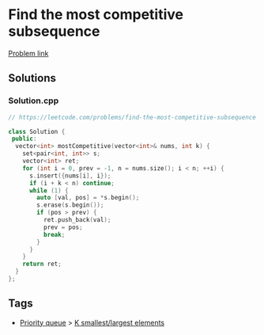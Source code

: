 # Find the most competitive subsequence

[Problem link](https://leetcode.com/problems/find-the-most-competitive-subsequence)

## Solutions


### Solution.cpp
```cpp
// https://leetcode.com/problems/find-the-most-competitive-subsequence

class Solution {
 public:
  vector<int> mostCompetitive(vector<int>& nums, int k) {
    set<pair<int, int>> s;
    vector<int> ret;
    for (int i = 0, prev = -1, n = nums.size(); i < n; ++i) {
      s.insert({nums[i], i});
      if (i + k < n) continue;
      while (1) {
        auto [val, pos] = *s.begin();
        s.erase(s.begin());
        if (pos > prev) {
          ret.push_back(val);
          prev = pos;
          break;
        }
      }
    }
    return ret;
  }
};
```
## Tags

* [Priority queue](/README.md#Priority_queue) > [K smallest/largest elements](/README.md#Priority_queue-K_smallest_largest_elements)
